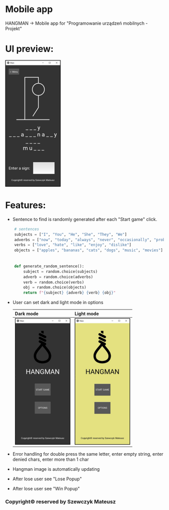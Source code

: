 # Mobile app
HANGMAN -> Mobile app for "Programowanie urządzeń mobilnych - Projekt"

# UI preview:
<img src="./static/game_screen.jpg" alt="Screenshot" style="border: 1px solid #000; height: 400px;"/>

# Features:
- Sentence to find is randomly generated after each "Start game" click.
```python
    # sentences
    subjects = ["I", "You", "He", "She", "They", "We"]
    adverbs = ["now", "today", "always", "never", "occasionally", "probably"]
    verbs = ["love", "hate", "like", "enjoy", "dislike"]
    objects = ["apples", "bananas", "cats", "dogs", "music", "movies"]
    
    
    def generate_random_sentence():
        subject = random.choice(subjects)
        adverb = random.choice(adverbs)
        verb = random.choice(verbs)
        obj = random.choice(objects)
        return f"{subject} {adverb} {verb} {obj}"
  ```
- User can set dark and light mode in options

  | Dark mode | Light mode |
  | ----------| ---------- |
  | <img src="./static/dark_mode.jpg" alt="Screenshot" style="border: 1px solid #000; height: 400px;"/> | <img src="./static/light_mode.jpg" alt="Screenshot" style="border: 1px solid #000; height: 400px;"/> |

- Error handling for double press the same letter, enter empty string, enter denied chars, enter more than 1 char
- Hangman image is automatically updating
- After lose user see "Lose Popup"
- After lose user see "Win Popup"

### Copyright© reserved by Szewczyk Mateusz
